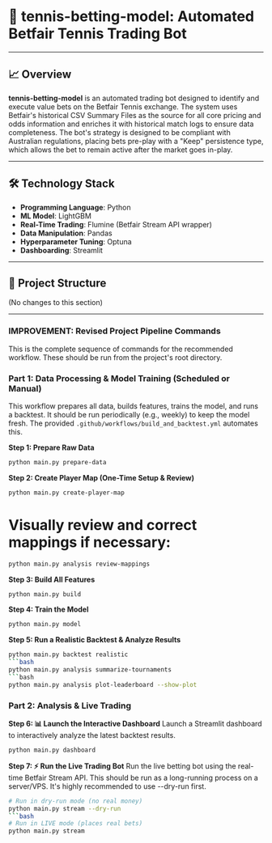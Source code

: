 # 🎾 **tennis-betting-model: Automated Betfair Tennis Trading Bot**
---
## 📈 Overview
**tennis-betting-model** is an automated trading bot designed to identify and execute value bets on the Betfair Tennis exchange. The system uses Betfair's historical CSV Summary Files as the source for all core pricing and odds information and enriches it with historical match logs to ensure data completeness. The bot's strategy is designed to be compliant with Australian regulations, placing bets pre-play with a "Keep" persistence type, which allows the bet to remain active after the market goes in-play.

---
## 🛠️ Technology Stack
- **Programming Language**: Python
- **ML Model**: LightGBM
- **Real-Time Trading**: Flumine (Betfair Stream API wrapper)
- **Data Manipulation**: Pandas
- **Hyperparameter Tuning**: Optuna
- **Dashboarding**: Streamlit

---
## 📂 Project Structure
(No changes to this section)

---
### IMPROVEMENT: Revised Project Pipeline Commands
This is the complete sequence of commands for the recommended workflow. These should be run from the project's root directory.

### Part 1: Data Processing & Model Training (Scheduled or Manual)
This workflow prepares all data, builds features, trains the model, and runs a backtest. It should be run periodically (e.g., weekly) to keep the model fresh. The provided `.github/workflows/build_and_backtest.yml` automates this.

**Step 1: Prepare Raw Data**
```bash
python main.py prepare-data
```

**Step 2: Create Player Map (One-Time Setup & Review)**
```bash
python main.py create-player-map
```
# Visually review and correct mappings if necessary:
```bash
python main.py analysis review-mappings
```

**Step 3: Build All Features**
```bash
python main.py build
```

**Step 4: Train the Model**
```bash
python main.py model
```

**Step 5: Run a Realistic Backtest & Analyze Results**
```bash
python main.py backtest realistic
```bash
python main.py analysis summarize-tournaments
```bash
python main.py analysis plot-leaderboard --show-plot
```

### Part 2: Analysis & Live Trading

**Step 6: 📊 Launch the Interactive Dashboard**
Launch a Streamlit dashboard to interactively analyze the latest backtest results.
```bash
python main.py dashboard
```

**Step 7: ⚡ Run the Live Trading Bot**
Run the live betting bot using the real-time Betfair Stream API. This should be run as a long-running process on a server/VPS. It's highly recommended to use --dry-run first.
```bash
# Run in dry-run mode (no real money)
python main.py stream --dry-run
```bash
# Run in LIVE mode (places real bets)
python main.py stream
